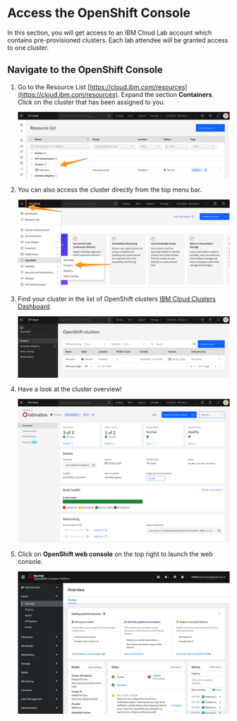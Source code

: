 # Access the OpenShift Console

In this section, you will get access to an IBM Cloud Lab account which contains pre-provisioned clusters. Each lab attendee will be granted access to one cluster.

## Navigate to the OpenShift Console

1. Go to the Resource List [https://cloud.ibm.com/resources](https://cloud.ibm.com/resources). Expand the section **Containers**. Click on the cluster that has been assigned to you.

    ![Resources](../assets/icp-resource-list.png)

1. You can also access the cluster directly from the top menu bar.

   ![IBM Cloud Menu](../assets/icp-menu.png)

1. Find your cluster in the list of OpenShift clusters [IBM Cloud Clusters Dashboard](https://cloud.ibm.com/kubernetes/clusters?platformType=openshift)
 
    ![Clusters Dashboard](../assets/icp-ocp-list.png)

1. Have a look at the cluster overview!

    ![Launch the OpenShift](../assets/cluster-overview.png)

1. Click on **OpenShift web console** on the top right to launch the web console.

    ![OpenShift Console](../assets/ocp-console.png)

